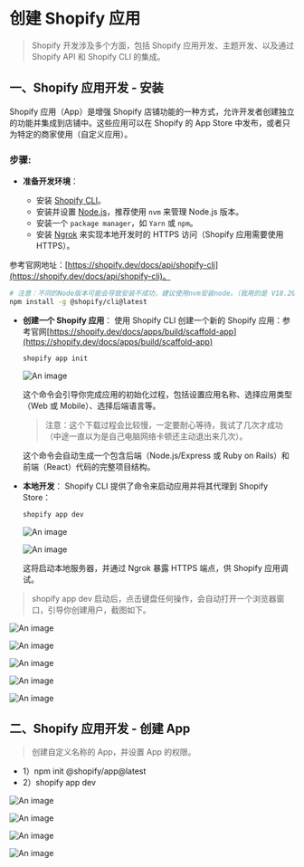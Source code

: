 # 创建 Shopify 应用

> Shopify 开发涉及多个方面，包括 Shopify 应用开发、主题开发、以及通过 Shopify API 和 Shopify CLI 的集成。

## 一、**Shopify 应用开发 - 安装**

Shopify 应用（App）是增强 Shopify 店铺功能的一种方式，允许开发者创建独立的功能并集成到店铺中。这些应用可以在 Shopify 的 App Store 中发布，或者只为特定的商家使用（自定义应用）。

### 步骤:

- **准备开发环境**：

  - 安装 [Shopify CLI](https://shopify.dev/docs/apps/tools/cli)。
  - 安装并设置 [Node.js](https://nodejs.org/)，推荐使用 `nvm` 来管理 Node.js 版本。
  - 安装一个 `package manager`，如 `Yarn` 或 `npm`。
  - 安装 [Ngrok](https://ngrok.com/) 来实现本地开发时的 HTTPS 访问（Shopify 应用需要使用 HTTPS）。

参考官网地址：[https://shopify.dev/docs/api/shopify-cli](https://shopify.dev/docs/api/shopify-cli)。

```bash
# 注意：不同的Node版本可能会导致安装不成功，建议使用nvm安装node。（我用的是 V18.20.4）
npm install -g @shopify/cli@latest
```

- **创建一个 Shopify 应用**：
  使用 Shopify CLI 创建一个新的 Shopify 应用：参考官网[https://shopify.dev/docs/apps/build/scaffold-app](https://shopify.dev/docs/apps/build/scaffold-app)

  ```bash
  shopify app init
  ```

  ![An image](/images/shopify/ycy88-app.png)

  这个命令会引导你完成应用的初始化过程，包括设置应用名称、选择应用类型（Web 或 Mobile）、选择后端语言等。

  > 注意：这个下载过程会比较慢，一定要耐心等待，我试了几次才成功（中途一直以为是自己电脑网络卡顿还主动退出来几次）。

  这个命令会自动生成一个包含后端（Node.js/Express 或 Ruby on Rails）和前端（React）代码的完整项目结构。

- **本地开发**：
  Shopify CLI 提供了命令来启动应用并将其代理到 Shopify Store：

  ```bash
  shopify app dev
  ```

  ![An image](/images/shopify/ycy88-app-init.png)

  ![An image](/images/shopify/ycy88-app-files.png)

  这将启动本地服务器，并通过 Ngrok 暴露 HTTPS 端点，供 Shopify 应用调试。

> shopify app dev 启动后，点击键盘任何操作，会自动打开一个浏览器窗口，引导你创建用户，截图如下。

![An image](/images/shopify/create-account.png)

![An image](/images/shopify/use-way.png)

![An image](/images/shopify/create-account-2.png)

![An image](/images/shopify/create-account-3.png)

![An image](/images/shopify/create-account-4.png)

## 二、**Shopify 应用开发 - 创建 App**

> 创建自定义名称的 App，并设置 App 的权限。

- 1）npm init @shopify/app@latest
- 2）shopify app dev

![An image](/images/shopify/create-new-app.png)

![An image](/images/shopify/create-new-app-2.png)

![An image](/images/shopify/create-new-app-3.png)

![An image](/images/shopify/create-new-app-4.png)

<!-- - **使用 Shopify API**：
  Shopify 提供了丰富的 API，包括 Admin API、Storefront API 和 GraphQL API，允许开发者与商店数据进行交互。要使用这些 API，你需要在应用中创建 API 访问权限。

  - **Admin API**: 管理店铺订单、客户、库存等数据。
  - **Storefront API**: 允许开发者构建自定义的前端用户界面，获取产品和订单数据。
  - **GraphQL API**: 更高效的数据查询方式，可以减少请求次数。

### 技术栈：

- **后端**：Node.js (Express) 或 Ruby on Rails。
- **前端**：React.js，使用 Shopify 的 Polaris 组件库来创建一致的 UI 体验。 -->

<!--
## 2. **Shopify 主题开发**
Shopify 主题是店铺的前端展示，负责如何展示产品、订单等信息给客户。主题使用 Shopify 的 Liquid 模板语言进行开发，结合 HTML、CSS 和 JavaScript。

### 步骤：
- **准备开发环境**：
  - 安装 Shopify CLI。
  - 安装 `Theme Kit`，这是 Shopify 提供的用于开发主题的工具。

- **下载现有主题**：
  可以通过 Shopify CLI 下载现有店铺的主题进行修改：
  ```bash
  shopify theme pull
  ```

- **开发主题**：
  Shopify 主题开发使用 Liquid 语言，这是一种 Ruby 风格的模板语言。你将主要与 `.liquid` 文件打交道。
  - `layout` 文件夹包含店铺的基本布局文件。
  - `templates` 文件夹定义了 Shopify 的资源页面（如产品、收藏、订单等）的显示方式。
  - `sections` 文件夹允许创建可自定义的页面部分。

  你可以在 `.liquid` 文件中嵌入 HTML 和 Liquid 代码来动态渲染店铺数据。

- **实时开发和预览**：
  使用以下命令启动本地开发服务器并实时预览主题修改：
  ```bash
  shopify theme serve
  ```

### 推荐的工具：
- **Shopify Liquid**：学习 Shopify 的模板语言 [Liquid](https://shopify.dev/docs/themes/liquid)。
- **Themekit**：使用 Themekit CLI 实现快速的主题开发和部署。

## 3. **Shopify API 集成**
Shopify 提供了多个 API 来扩展其功能，包括 REST API 和 GraphQL API。无论是开发应用，还是需要与 Shopify 平台交互，这些 API 都非常重要。

- **Admin API**：
  用于访问 Shopify 商店的后台数据，如订单、产品、库存等。你可以通过 REST 或 GraphQL 方式调用它。

- **Storefront API**：
  主要用于构建自定义的前端展示或自定义购买流程。

### 常见 API 使用场景：
- 获取产品信息：
  ```graphql
  query {
    products(first: 5) {
      edges {
        node {
          id
          title
          description
          priceRange {
            minVariantPrice {
              amount
            }
          }
        }
      }
    }
  }
  ```

- 创建订单：
  通过 Admin API 创建客户订单和订单条目。

- 处理客户登录、数据管理：
  使用 Storefront API 集成自定义登录系统，或实现客户数据展示。

## 4. **部署 Shopify 应用**
一旦完成开发，应用可以通过以下方式部署：
- **私有部署**：应用仅供一个或几个特定商家使用。这种应用无需发布到 Shopify App Store。
- **公共应用**：如果你希望多个商家使用，可以通过 Shopify App Store 发布应用。在发布之前，需要对应用进行审核和认证。

## 5. **开发资源**
- **Shopify 开发文档**：[Shopify Dev](https://shopify.dev/)
- **Liquid 模板语言文档**：[Liquid Documentation](https://shopify.dev/docs/themes/liquid)
- **Shopify CLI**：[CLI Documentation](https://shopify.dev/docs/apps/tools/cli)
- **Shopify Polaris（UI 组件库）**：[Polaris Documentation](https://polaris.shopify.com/)

## 6. **总结**
- **Shopify 应用开发**：使用 Shopify CLI 开发 Node.js 或 Ruby 应用，并通过 Shopify API 与商店数据交互。
- **主题开发**：使用 Liquid 模板语言进行主题定制。
- **API 集成**：通过 Shopify 的 REST 和 GraphQL API 与商店交互。
- **部署和发布**：将应用发布到 Shopify App Store 或为特定商家部署私有应用。

从哪一部分开始取决于你的需求。如果你想扩展 Shopify 的功能，可以从应用开发开始。如果你想自定义店铺的外观，主题开发是你的方向。 -->
